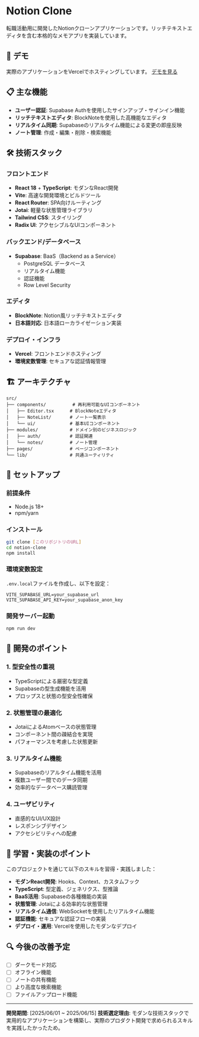 # Notion Clone

転職活動用に開発したNotionクローンアプリケーションです。リッチテキストエディタを含む本格的なメモアプリを実装しています。

## 🚀 デモ

実際のアプリケーションをVercelでホスティングしています。
[デモを見る](https://notion-clone-mczq.vercel.app/)

## 📋 主な機能

- **ユーザー認証**: Supabase Authを使用したサインアップ・サインイン機能
- **リッチテキストエディタ**: BlockNoteを使用した高機能なエディタ
- **リアルタイム同期**: Supabaseのリアルタイム機能による変更の即座反映
- **ノート管理**: 作成・編集・削除・検索機能

## 🛠 技術スタック

### フロントエンド
- **React 18** + **TypeScript**: モダンなReact開発
- **Vite**: 高速な開発環境とビルドツール
- **React Router**: SPA向けルーティング
- **Jotai**: 軽量な状態管理ライブラリ
- **Tailwind CSS**: スタイリング
- **Radix UI**: アクセシブルなUIコンポーネント

### バックエンド/データベース
- **Supabase**: BaaS（Backend as a Service）
  - PostgreSQL データベース
  - リアルタイム機能
  - 認証機能
  - Row Level Security

### エディタ
- **BlockNote**: Notion風リッチテキストエディタ
- **日本語対応**: 日本語ローカライゼーション実装

### デプロイ・インフラ
- **Vercel**: フロントエンドホスティング
- **環境変数管理**: セキュアな認証情報管理

## 🏗 アーキテクチャ

```
src/
├── components/          # 再利用可能なUIコンポーネント
│   ├── Editor.tsx      # BlockNoteエディタ
│   ├── NoteList/       # ノート一覧表示
│   └── ui/             # 基本UIコンポーネント
├── modules/            # ドメイン別のビジネスロジック
│   ├── auth/           # 認証関連
│   └── notes/          # ノート管理
├── pages/              # ページコンポーネント
└── lib/                # 共通ユーティリティ
```

## 🔧 セットアップ

### 前提条件
- Node.js 18+
- npm/yarn

### インストール
```bash
git clone [このリポジトリのURL]
cd notion-clone
npm install
```

### 環境変数設定
`.env.local`ファイルを作成し、以下を設定：
```env
VITE_SUPABASE_URL=your_supabase_url
VITE_SUPABASE_API_KEY=your_supabase_anon_key
```

### 開発サーバー起動
```bash
npm run dev
```

## 📝 開発のポイント

### 1. 型安全性の重視
- TypeScriptによる厳密な型定義
- Supabaseの型生成機能を活用
- プロップスと状態の型安全性確保

### 2. 状態管理の最適化
- JotaiによるAtomベースの状態管理
- コンポーネント間の疎結合を実現
- パフォーマンスを考慮した状態更新

### 3. リアルタイム機能
- Supabaseのリアルタイム機能を活用
- 複数ユーザー間でのデータ同期
- 効率的なデータベース購読管理

### 4. ユーザビリティ
- 直感的なUI/UX設計
- レスポンシブデザイン
- アクセシビリティへの配慮

## 🎯 学習・実装のポイント

このプロジェクトを通じて以下のスキルを習得・実践しました：

- **モダンReact開発**: Hooks、Context、カスタムフック
- **TypeScript**: 型定義、ジェネリクス、型推論
- **BaaS活用**: Supabaseの各種機能の実装
- **状態管理**: Jotaiによる効率的な状態管理
- **リアルタイム通信**: WebSocketを使用したリアルタイム機能
- **認証機能**: セキュアな認証フローの実装
- **デプロイ・運用**: Vercelを使用したモダンなデプロイ

## 🔍 今後の改善予定

- [ ] ダークモード対応
- [ ] オフライン機能
- [ ] ノートの共有機能
- [ ] より高度な検索機能
- [ ] ファイルアップロード機能

---

**開発期間**: [2025/06/01 ~ 2025/06/15]
**技術選定理由**: モダンな技術スタックで実用的なアプリケーションを構築し、実際のプロダクト開発で求められるスキルを実践したかったため。